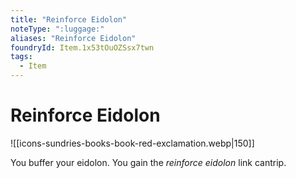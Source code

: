```yaml
---
title: "Reinforce Eidolon"
noteType: ":luggage:"
aliases: "Reinforce Eidolon"
foundryId: Item.1x53tOuOZSsx7twn
tags:
  - Item
---
```


# Reinforce Eidolon
![[icons-sundries-books-book-red-exclamation.webp|150]]

You buffer your eidolon. You gain the _reinforce eidolon_ link cantrip.
